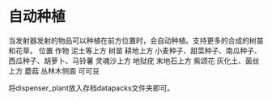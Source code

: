 # 自动种植
当发射器发射的物品可以种植在前方位置时，会自动种植。支持更多的合成的树苗和花草。
位置	作物
泥土等上方	树苗
耕地上方	小麦种子、甜菜种子、南瓜种子、西瓜种子、胡萝卜、马铃薯
灵魂沙上方	地狱疣
末地石上方	紫颂花
灰化土、菌丝上方	蘑菇
丛林木侧面	可可豆

将dispenser_plant放入存档datapacks文件夹即可。
